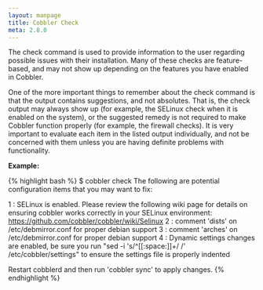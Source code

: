 ```yaml
---
layout: manpage
title: Cobbler Check
meta: 2.8.0
---
```


The check command is used to provide information to the user regarding possible issues with their installation. Many of
these checks are feature-based, and may not show up depending on the features you have enabled in Cobbler.

One of the more important things to remember about the check command is that the output contains suggestions, and not
absolutes. That is, the check output may always show up (for example, the SELinux check when it is enabled on the
system), or the suggested remedy is not required to make Cobbler function properly (for example, the firewall checks).
It is very important to evaluate each item in the listed output individually, and not be concerned with them unless you
are having definite problems with functionality.

**Example:**

{% highlight bash %}
$ cobbler check
The following are potential configuration items that you may want to fix:

1 : SELinux is enabled. Please review the following wiki page for details on ensuring cobbler works correctly in your SELinux environment:
    https://github.com/cobbler/cobbler/wiki/Selinux
2 : comment 'dists' on /etc/debmirror.conf for proper debian support
3 : comment 'arches' on /etc/debmirror.conf for proper debian support
4 : Dynamic settings changes are enabled, be sure you run "sed -i 's/^[[:space:]]\+/ /' /etc/cobbler/settings" to ensure the settings file is properly indented

Restart cobblerd and then run 'cobbler sync' to apply changes.
{% endhighlight %}
